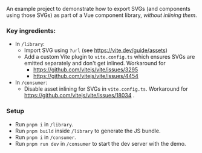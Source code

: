 An example project to demonstrate how to export SVGs (and components using those
SVGs) as part of a Vue component library, *without inlining them*.

### Key ingredients:
- In `/library`:
  - Import SVG using `?url` (see https://vite.dev/guide/assets)
  - Add a custom Vite plugin to `vite.config.ts` which ensures SVGs are emitted
    separately and don't get inlined. Workaround for
    - https://github.com/vitejs/vite/issues/3295
    - https://github.com/vitejs/vite/issues/4454
- In `/consumer`:
  - Disable asset inlining for SVGs in `vite.config.ts`. Workaround for
    https://github.com/vitejs/vite/issues/18034 .


### Setup
- Run `pnpm i` in `/library`.
- Run `pnpm build` inside `/library` to generate the JS bundle.
- Run `pnpm i` in `/consumer`.
- Run `pnpm run dev` in `/consumer` to start the dev server with the demo.
